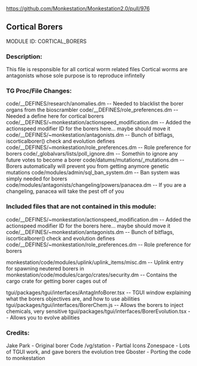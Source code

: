 https://github.com/Monkestation/Monkestation2.0/pull/976

## Cortical Borers

MODULE ID: CORTICAL_BORERS

### Description:

This file is responsible for all cortical worm related files
Cortical worms are antagonists whose sole purpose is to reproduce infintelly

### TG Proc/File Changes:

code/__DEFINES/research/anomalies.dm -- Needed to blacklist the borer organs from the bioscrambler
code/__DEFINES/role_preferences.dm -- Needed a define here for cortical borers
code/__DEFINES/~monkestation/actionspeed_modification.dm -- Added the actionspeed modifier ID for the borers here... maybe should move it
code/__DEFINES/~monkestation/antagonists.dm -- Bunch of bitflags, iscorticalborer() check and evolution defines
code/__DEFINES/~monkestation/role_preferences.dm -- Role preference for borers
code/_globalvars/lists/poll_ignore.dm -- Somethin to ignore any future votes to become a borer
code/datums/mutations/_mutations.dm -- Borers automatically will prevent you from getting anymore genetic mutations
code/modules/admin/sql_ban_system.dm -- Ban system was simply needed for borers
code/modules/antagonists/changeling/powers/panacea.dm -- If you are a changeling, panacea will take the pest off of you

### Included files that are not contained in this module:
code/__DEFINES/~monkestation/actionspeed_modification.dm -- Added the actionspeed modifier ID for the borers here... maybe should move it
code/__DEFINES/~monkestation/antagonists.dm -- Bunch of bitflags, iscorticalborer() check and evolution defines
code/__DEFINES/~monkestation/role_preferences.dm -- Role preference for borers

monkestation/code/modules/uplink/uplink_items/misc.dm -- Uplink entry for spawning neutered borers in
monkestation/code/modules/cargo/crates/security.dm -- Contains the cargo crate for getting borer cages out of

tgui/packages/tgui/interfaces/AntagInfoBorer.tsx -- TGUI window explaining what the borers objectives are, and how to use abilities
tgui/packages/tgui/interfaces/BorerChem.js -- Allows the borers to inject chemicals, very sensitive
tgui/packages/tgui/interfaces/BorerEvolution.tsx -- Allows you to evolve abilities

### Credits:

Jake Park - Original borer Code
/vg/station - Partial Icons
Zonespace - Lots of TGUI work, and gave borers the evolution tree
Gboster - Porting the code to monkestation
